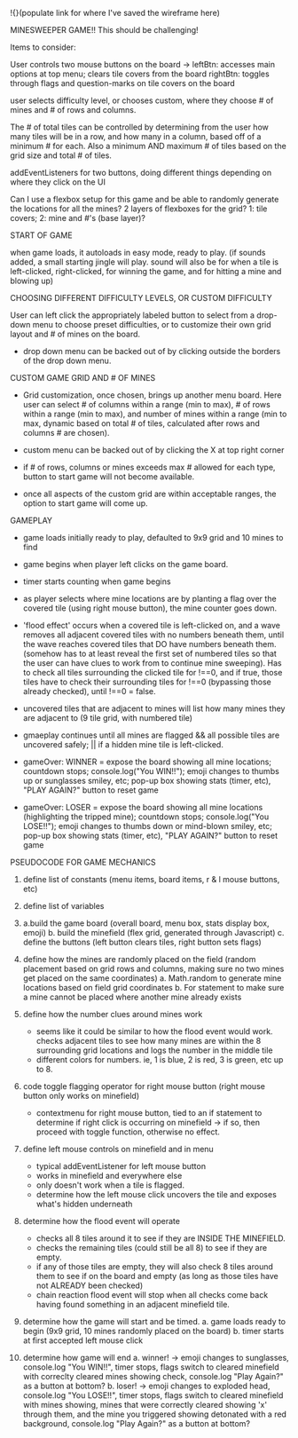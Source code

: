 !{}(populate link for where I've saved the wireframe here)

 MINESWEEPER GAME!!
 This should be challenging!

 Items to consider:

 User controls two mouse buttons on the board
     -> leftBtn: accesses main options at top menu; clears tile covers from the board
     rightBtn: toggles through flags and question-marks on tile covers on the board

 user selects difficulty level, or chooses custom, where they choose # of mines and # of rows and columns.

  The # of total tiles can be controlled by determining from the user how many tiles will be in a row, and how many in a column, based off of a minimum # for each. Also a minimum AND maximum # of tiles based on the grid size and total # of tiles.



 addEventListeners for two buttons, doing different things depending on where they click on the UI

 Can I use a flexbox setup for this game and be able to randomly generate the locations for all the mines?
     2 layers of flexboxes for the grid? 1: tile covers; 2: mine and #'s (base layer)?
     
START OF GAME

when game loads, it autoloads in easy mode, ready to play. 
(if sounds added, a small starting jingle will play. sound will also be for when a tile is left-clicked, right-clicked, for winning the game, and for hitting a mine and blowing up)

CHOOSING DIFFERENT DIFFICULTY LEVELS, OR CUSTOM DIFFICULTY

User can left click the appropriately labeled button to select from a drop-down menu to choose preset difficulties, or to customize their own grid layout and # of mines on the board.

- drop down menu can be backed out of by clicking outside the borders of the drop down menu.

CUSTOM GAME GRID AND # OF MINES

- Grid customization, once chosen, brings up another menu board. Here user can select # of columns within a range (min to max), # of rows within a range (min to max), and number of mines within a range (min to max, dynamic based on total # of tiles, calculated after rows and columns # are chosen).

- custom menu can be backed out of by clicking the X at top right corner

- if # of rows, columns or mines exceeds max # allowed for each type, button to start game will not become available.

- once all aspects of the custom grid are within acceptable ranges, the option to start game will come up.

GAMEPLAY

- game loads initially ready to play, defaulted to 9x9 grid and 10 mines to find

- game begins when player left clicks on the game board.

- timer starts counting when game begins

- as player selects where mine locations are by planting a flag over the covered tile (using right mouse button), the mine counter goes down.

- 'flood effect' occurs when a covered tile is left-clicked on, and a wave removes all adjacent covered tiles with no numbers beneath them, until the wave reaches covered tiles that DO have numbers beneath them. (somehow has to at least reveal the first set of numbered tiles so that the user can have clues to work from to continue mine sweeping). Has to check all tiles surrounding the clicked tile for !==0, and if true, those tiles have to check their surrounding tiles for !==0 (bypassing those already checked), until !==0 = false.

- uncovered tiles that are adjacent to mines will list how many mines they are adjacent to (9 tile grid, with numbered tile)

- gmaeplay continues until all mines are flagged && all possible tiles are uncovered safely; || if a hidden mine tile is left-clicked.

- gameOver: WINNER = expose the board showing all mine locations; countdown stops; console.log("You WIN!!"); emoji changes to thumbs up or sunglasses smiley, etc; pop-up box showing stats (timer, etc), "PLAY AGAIN?" button to reset game

- gameOver: LOSER = expose the board showing all mine locations (highlighting the tripped mine); countdown stops; console.log("You LOSE!!"); emoji changes to thumbs down or mind-blown smiley, etc; pop-up box showing stats (timer, etc), "PLAY AGAIN?" button to reset game

PSEUDOCODE FOR GAME MECHANICS

1. define list of constants (menu items, board items, r & l mouse buttons, etc)

2. define list of variables

3.  a.build the game board (overall board, menu box, stats display box, emoji)
    b. build the minefield (flex grid, generated through Javascript)
    c. define the buttons (left button clears tiles, right button sets flags)
    
4. define how the mines are randomly placed on the field (random placement based on grid rows and columns, making sure no two mines get placed on the same coordinates)
    a. Math.random to generate mine locations based on field grid coordinates
    b. For statement to make sure a mine cannot be placed where another mine already exists

5. define how the number clues around mines work
    - seems like it could be similar to how the flood event would work. checks adjacent tiles to see how many mines are within the 8 surrounding grid locations and logs the number in the middle tile
    - different colors for numbers. ie, 1 is blue, 2 is red, 3 is green, etc up to 8.

6. code toggle flagging operator for right mouse button (right mouse button only works on minefield)
    - contextmenu for right mouse button, tied to an if statement to determine if right click is occurring on minefield -> if so, then proceed with toggle function, otherwise no effect.

7. define left mouse controls on minefield and in menu
    - typical addEventListener for left mouse button
    - works in minefield and everywhere else
    - only doesn't work when a tile is flagged.
    - determine how the left mouse click uncovers the tile and exposes what's hidden underneath

8. determine how the flood event will operate
    - checks all 8 tiles around it to see if they are INSIDE THE MINEFIELD.
    - checks the remaining tiles (could still be all 8) to see if they are empty.
    - if any of those tiles are empty, they will also check 8 tiles around them to see if on the board and empty (as long as those tiles have not ALREADY been checked)
    - chain reaction flood event will stop when all checks come back having found something in an adjacent minefield tile.

9. determine how the game will start and be timed.
    a. game loads ready to begin (9x9 grid, 10 mines randomly placed on the board)
    b. timer starts at first accepted left mouse click

10. determine how game will end
    a. winner! -> emoji changes to sunglasses, console.log "You WIN!!", timer stops, flags switch to cleared minefield with correclty cleared mines showing check, console.log "Play Again?" as a button at bottom?
    b. loser! -> emoji changes to exploded head, console.log "You LOSE!!", timer stops, flags switch to cleared minefield with mines showing, mines that were correctly cleared showing 'x' through them, and the mine you triggered showing detonated with a red background, console.log "Play Again?" as a button at bottom?